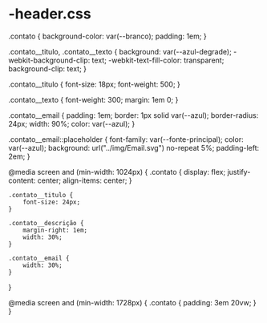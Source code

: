 # -header.css
.contato {
    background-color: var(--branco);
    padding: 1em;
}

.contato__titulo,
.contato__texto {
    background: var(--azul-degrade);
    -webkit-background-clip: text;
    -webkit-text-fill-color: transparent;
    background-clip: text;
}

.contato__titulo {
    font-size: 18px;
    font-weight: 500;
}

.contato__texto {
    font-weight: 300;
    margin: 1em 0;
}

.contato__email {
    padding: 1em;
    border: 1px solid var(--azul);
    border-radius: 24px;
    width: 90%;
    color: var(--azul);
}

.contato__email::placeholder {
    font-family: var(--fonte-principal);
    color: var(--azul);
    background: url("../img/Email.svg") no-repeat 5%;
    padding-left: 2em;
}

@media screen and (min-width: 1024px) {
    .contato {
        display: flex;
        justify-content: center;
        align-items: center;
    }

    .contato__titulo {
        font-size: 24px;
    }

    .contato__descrição {
        margin-right: 1em;
        width: 30%;
    }

    .contato__email {
        width: 30%;
    }
}

@media screen and (min-width: 1728px) {
    .contato {
        padding: 3em 20vw;
    }
}
